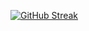 [![GitHub Streak](https://streak-stats.demolab.com?user=robsonmatos1989&theme=gruvbox-duo&hide_border=true&date_format=j%2Fn%5B%2FY%5D)](https://git.io/streak-stats)
